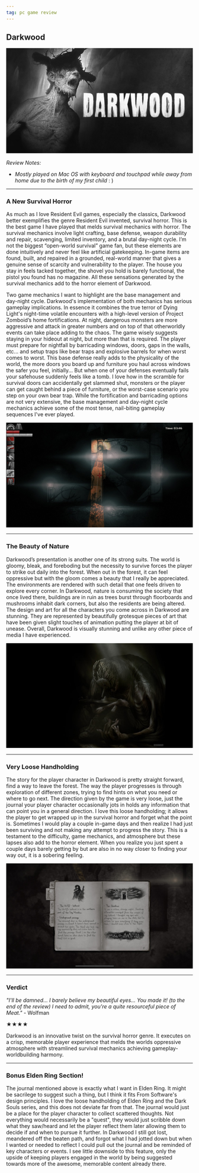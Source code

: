```yaml
---
tag: pc game review
---
```


## Darkwood

![alt text](/images/DarkTitle.jpg)

_Review Notes:_
* _Mostly played on Mac OS with keyboard and touchpad while away from home due to the birth of my first child_  : )

---

### A New Survival Horror

As much as I love Resident Evil games, especially the classics, Darkwood better exemplifies the genre Resident Evil invented, survival horror. This is the best game I have played that melds survival mechanics with horror. The survival mechanics involve light crafting, base defense, weapon durability and repair, scavenging, limited inventory, and a brutal day-night cycle. I’m not the biggest “open-world survival” game fan, but these elements are done intuitively and never feel like artificial gatekeeping. In-game items are found, built, and repaired in a grounded, real-world manner that gives a genuine sense of scarcity and vulnerability to the player. The house you stay in feels tacked together, the shovel you hold is barely functional, the pistol you found has no magazine. All these sensations generated by the survival mechanics add to the horror element of Darkwood.

Two game mechanics I want to highlight are the base management and day-night cycle. Darkwood's implementation of both mechanics has serious gameplay implications. In essence it combines the true terror of Dying Light's night-time volatile encounters with a high-level version of Project Zomboid’s home fortifications. At night, dangerous monsters are more aggressive and attack in greater numbers and on top of that otherworldly events can take place adding to the chaos. The game wisely suggests staying in your hideout at night, but more than that is required. The player must prepare for nightfall by barricading windows, doors, gaps in the walls, etc... and setup traps like bear traps and explosive barrels for when worst comes to worst. This base defense really adds to the physicality of the world, the more doors you board up and furniture you haul across windows the safer you feel, initially... But when one of your defenses eventually fails your safehouse suddenly feels like a tomb. I love how in the scramble for survival doors can accidentally get slammed shut, monsters or the player can get caught behind a piece of furniture, or the worst-case scenario you step on your own bear trap. While the fortification and barricading options are not very extensive, the base management and day-night cycle mechanics achieve some of the most tense, nail-biting gameplay sequences I've ever played.

![alt text](/images/DarkNight2.jpg) 

---

### The Beauty of Nature

Darkwood’s presentation is another one of its strong suits. The world is gloomy, bleak, and foreboding but the necessity to survive forces the player to strike out daily into the forest. When out in the forest, it can feel oppressive but with the gloom comes a beauty that I really be appreciated. The environments are rendered with such detail that one feels driven to explore every corner. In Darkwood, nature is consuming the society that once lived there, buildings are in ruin as trees burst through floorboards and mushrooms inhabit dark corners, but also the residents are being altered. The design and art for all the characters you come across in Darkwood are stunning. They are represented by beautifully grotesque pieces of art that have been given slight touches of animation putting the player at bit of unease. Overall, Darkwood is visually stunning and unlike any other piece of media I have experienced.

![alt text](/images/DarkChar.jpg)

---
### Very Loose Handholding

The story for the player character in Darkwood is pretty straight forward, find a way to leave the forest. The way the player progresses is through exploration of different zones, trying to find hints on what you need or where to go next. The direction given by the game is very loose, just the journal your player character occasionally jots in holds any information that can point you in a general direction. I love this loose handholding; it allows the player to get wrapped up in the survival horror and forget what the point is. Sometimes I would play a couple in-game days and then realize I had just been surviving and not making any attempt to progress the story. This is a testament to the difficulty, game mechanics, and atmosphere but these lapses also add to the horror element. When you realize you just spent a couple days barely getting by but are also in no way closer to finding your way out, it is a sobering feeling.

![alt text](/images/DarkJourn.jpg)

---
### Verdict

_"I'll be damned... I barely believe my beautiful eyes... You made it! (to the end of the review) I need to admit, you're a quite resourceful piece of Meat."_ - Wolfman

★★★★

Darkwood is an innovative twist on the survival horror genre. It executes on a crisp, memorable player experience that melds the worlds oppressive atmosphere with streamlined survival mechanics achieving gameplay-worldbuilding harmony.

---
### Bonus Elden Ring Section!

The journal mentioned above is exactly what I want in Elden Ring. It might be sacrilege to suggest such a thing, but I think it fits From Software's design principles. I love the loose handholding of Elden Ring and the Dark Souls series, and this does not deviate far from that. The journal would just be a place for the player character to collect scattered thoughts. Not everything would necessarily be a "quest", they would just scribble down what they saw/heard and let the player reflect them later allowing them to decide if and when to pursue it further. In Darkwood I still got lost, meandered off the beaten path, and forgot what I had jotted down but when I wanted or needed to reflect I could pull out the journal and be reminded of key characters or events. I see little downside to this feature, only the upside of keeping players engaged in the world by being suggested towards more of the awesome, memorable content already there.
